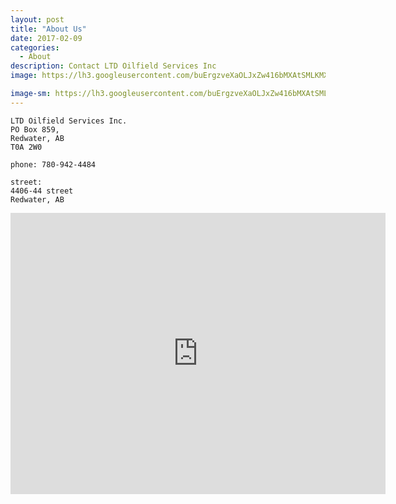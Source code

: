 ```yaml
---
layout: post
title: "About Us"
date: 2017-02-09
categories:
  - About
description: Contact LTD Oilfield Services Inc 
image: https://lh3.googleusercontent.com/buErgzveXaOLJxZw416bMXAtSMLKMXKLDCyb7Ua7dnDJ9M9nAsKzESibXfjrI2CApvLjRmoLZ7n2fV8acWLmGuUdqJBTg3ld2-_xYc31MLGZ1Ef5ycs2Ob7r6-2Ir05byc7qqjFBXo4IfcQTXn-dHYDdtIJ1c0X0EE0f-TmnI-qiRLg8MXNfvb_tOxTsyUM-RcUiVu85At8TH7jMy1K1MzH55wk3nJEVkXMKfPCfj2xSMqLksJp-A0vseIA7B6GmidwV7ixayvzYM43YIqgevCMigcf0aKIuCroFqVMVWmLvv3yxRtrc9uSS89nWmFP4K-ieK3sFNuRIF4taLppYCqkJDr8wQVWHhKmo6G0etDGYnB1Q5hTq-xNGc9bYLwqQQe5tY_IqxkKes-vhnzi13MqJfmvwn_CK0XP9TXhG_HdL0uFjHx8BhJlCX6utgj_L62laYoyq07SShBL8WypHnoDbRiUU8lYL58ISFQZ-vAtdIJ8KJKW8jn_tcqaIfMxiDrWg_nAxanMxyvGrmSXcTAFkg1rqZVwrCsZEGK7CeJL6TC90JClRQ-jWzV20sNPzENyaiCiTOZLjA31erYY8OYz0MU64sjuDRDI44aWzOFkpri1P3YU5=w1920

image-sm: https://lh3.googleusercontent.com/buErgzveXaOLJxZw416bMXAtSMLKMXKLDCyb7Ua7dnDJ9M9nAsKzESibXfjrI2CApvLjRmoLZ7n2fV8acWLmGuUdqJBTg3ld2-_xYc31MLGZ1Ef5ycs2Ob7r6-2Ir05byc7qqjFBXo4IfcQTXn-dHYDdtIJ1c0X0EE0f-TmnI-qiRLg8MXNfvb_tOxTsyUM-RcUiVu85At8TH7jMy1K1MzH55wk3nJEVkXMKfPCfj2xSMqLksJp-A0vseIA7B6GmidwV7ixayvzYM43YIqgevCMigcf0aKIuCroFqVMVWmLvv3yxRtrc9uSS89nWmFP4K-ieK3sFNuRIF4taLppYCqkJDr8wQVWHhKmo6G0etDGYnB1Q5hTq-xNGc9bYLwqQQe5tY_IqxkKes-vhnzi13MqJfmvwn_CK0XP9TXhG_HdL0uFjHx8BhJlCX6utgj_L62laYoyq07SShBL8WypHnoDbRiUU8lYL58ISFQZ-vAtdIJ8KJKW8jn_tcqaIfMxiDrWg_nAxanMxyvGrmSXcTAFkg1rqZVwrCsZEGK7CeJL6TC90JClRQ-jWzV20sNPzENyaiCiTOZLjA31erYY8OYz0MU64sjuDRDI44aWzOFkpri1P3YU5=s250
---
```


~~~
LTD Oilfield Services Inc.
PO Box 859,
Redwater, AB
T0A 2W0
~~~

~~~
phone: 780-942-4484
~~~

~~~
street:
4406-44 street
Redwater, AB
~~~

<iframe src="https://www.google.com/maps/embed?pb=!1m14!1m8!1m3!1d9393.700947657238!2d-113.0996896!3d53.9419544!3m2!1i1024!2i768!4f13.1!3m3!1m2!1s0x0%3A0xccd8dd0a0c61037d!2sLTD+Oilfield+Services+Inc!5e0!3m2!1sen!2sca!4v1486673530419" width="600" height="450" frameborder="0" style="border:0" allowfullscreen></iframe>
